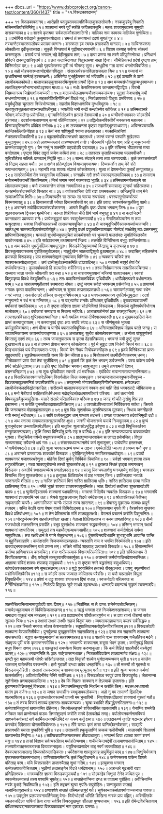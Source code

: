 +++
dbcs_url = "https://www.dsbcproject.org/canon-text/content/360/1437"
title = "११.विरूढकावदानम्"

+++
११ विरूढकावदानम्।
आरोहति पदमुन्नतममलमतिर्विमलकुशलसोपानैः। 
नरककुहरेषु निपतति मलिनमतिर्घोरतिमिरेषु॥ १॥
शाक्यानां नगरे पूर्वं स्फीते कपिलवास्तुनि। 
महतः शाक्यमुख्यस्य सुमुखी दासकन्याका॥ २॥
शास्त्रे कृतश्रमा सर्वकलाकौशलशालिनी। 
मालिका नाम कामस्य मालिकेव गुणोचिता॥ ३॥
प्रभोर्गिरा वरोद्याने कुसुमावचयोद्यता। 
भ्रमन्तं तं समायान्तं ददर्श सुगतं पुरः॥ ४॥
तस्यान्तेऽस्यास्तमालोक्य प्रसन्नमभवन्मनः। 
शरत्काल इव स्वच्छः प्रसादयति मानसम्॥ ५॥
साचिन्तयत्तदा लोकप्रीत्या दृढीकृतास्पदा। 
सुकृतैः पिण्डपातं मे गृह्णीयाद्भगवानपि॥ ६॥
विज्ञाय तस्याह् सर्वग़्यः संकल्पं करुणाकुलः। 
प्रसार्य पात्रं भगवान् भद्रे देहीत्युवाच ताम्॥ ७॥
दत्वा प्रणम्य सा तस्मै परिपूर्णमनोरथा। 
प्रणिधानं प्रविदधे दास्यदुःखनिवृत्तये॥ ८॥
ततः कदाचिदायातः पितुस्तस्याः सखा द्विजः। 
नौमित्तिकस्तं प्रदेशं दृष्ट्वा ताम् विस्मितोऽव दत्॥ ९॥
अहो गृहपतेस्तस्य पुत्री त्वं श्रीमतह् सुता। 
बन्धुहीना गता दास्यं धनभोगविवर्जिता॥ १०॥
अहो मोहघनारम्भक्षणोद्द्योतनविद्युतः। 
संसारसर्परसनाविलासचपलाः श्रियः॥ ११॥
गम्यानां मा कृथाश्चिन्तां जानेऽहं हस्तलक्षणैः। 
अचिरेणैव भूभर्तुर्वल्लभा त्वं भविष्यसि॥ १२॥
इदं पश्यामि ते पाणौ लक्ष्मीकमलकोमले।
मालाचक्राङ्कुशाकारमित्युक्त्वा प्रययौ द्विजः॥ १३॥
अथ मन्मथसंभोगसुहृन्मधुपबान्धवः। 
लतालिङ्गनसौभाग्यभव्योऽदृश्यत माधवः॥ १४॥
मधोः केसरिणस्तस्य कान्तामानद्विपद्विषः। 
विबभौ जिह्ममानस्य जिह्वेवाशोकमञ्जरी॥ १५॥
बालाकपोललावण्यचौरश्चम्पकसंचयः। 
सुदृशां केशपाशेषु ययौ बन्धनयोग्यताम्॥ १६॥
सहकारैर्विरहिणीनिधनं विदधे मधु। 
निरपेक्षापरवधे विधुराः प्रभविष्णवः॥ १७॥
ययुर्मधुलिहां चूतलता निर्भरभोग्यताम्। 
सहसौव विद्गधानामिव मुग्धविभूतयः॥ १८॥
रूतायुधश्चूतलताचापन्यस्तशिलीमुखः। 
जयतीति जगौ बन्दी कन्दर्पस्येव कोकिलः॥ १९॥
अस्मिन्नवसरे श्रीमान् कोसलेन्द्रः प्रसेनजित्। 
मृगयानिर्गतोऽश्वेन हृतस्तं देशमाययौ॥ २०॥
धन्वीमनोभवाकारः सोऽवतीर्य तुरंगमात्। 
ददर्शानन्यलावण्याम् कन्यां रतिमिवापराम्॥ २१॥
तद्विलोकनविस्तीर्णं मनस्तस्य महात्मनः। 
विस्मयाद्दृष्टिमार्गेण प्रविवेश मनोभवः॥ २२॥
तां लज्जावनतां दृष्ट्वा सहसोद्भूतसाध्वसाम्। 
अचिन्तयन्नरपतिः कान्तिकल्लिलिनीहृतः॥ २३॥
केयं नवा शशिमुखी श्यामा तरलतारका। 
यत्कान्तिरनिशं नेत्रशतपत्रविकाशिनी॥ २४॥
बकुलामोदविभ्रान्तभ्रमरे पाटलाधरे। 
कान्तं वसन्तं पश्यामि मुखेऽस्याः कुमुदायुधम्॥ २५॥
अहो लावण्यमम्लानं तारुण्याभरणं तनोः। 
धीरस्यापि धृतियेन शण्
अहि नु मधुमञ्जर्याः प्रारम्भेऽप्यद्भुतो गुणः। 
येन गन्तुं न शक्नोति षट्पदोऽपि पदात्पदम्॥ २७॥
इति संचिन्त्य भीपालस्तां मत्वा वनदेवताम्। 
पृष्ट्वा विवेद तद्वृत्तं क्रमेण कथितं तया॥ २८॥
ततस्तत्र कृतातिथ्यस्तया पल्लववीजनैः। 
शुचिशीतैश्च सलिलैः प्राप्तवान् निर्वृतिं नृपः॥ २९॥
श्रान्तः संवाहने तस्य तया चरणपद्मयोः। 
कृते कराप्तसंस्पर्शे स निद्राम् सहसा ययौ॥ ३०॥
क्षणेन प्रतिब्य्द्धोऽथ विश्रान्तमृगयाश्रमः। 
दिव्यस्पर्शेन ताम् मेने रतिं रूपान्तरागताम्॥ ३१॥
महानपि ततः शाक्यः संप्राप्तं कोसलेश्वरम्। 
श्रुत्वा तं देशमभ्येत्य पूजार्हं तमपूजयत्॥ ३२॥
सादरेणार्थितां तेन स्वसुतामिव मालिकाम्। 
रत्नार्हाय ददौ तस्मै स्मरमङ्गलमालिकाम्॥ ३३॥
तामादाय मनोजन्मवैजयन्तीं सितस्मिताम्। 
निजं जगाम नगरं गजमारुह्य भूपतिः॥ ३४॥
तस्मिन्नागनगोत्सङ्गे सा लोलालकषट्पदा। 
बभौ राजवसन्तेन संगता नवमालिका॥ ३५॥
राजधानीं समासाद्य सुन्दर्या सहितस्तया। 
रत्नहर्म्यकरोदारमन्दिरे विजहार सः॥ ३६॥
वर्षाकाराभिधा देवी राज्ञः प्रथमवल्लभा। 
अभिन्नवृत्तिं ताम् मेने राजलक्ष्मीमिव क्षितिः॥ ३७॥
दिव्यस्पर्शेन सा तस्याः  सा चास्या रूपसंपदा। 
परस्परगुणोत्कर्षात्परं विस्मयमापतुः॥ ३८॥
दिव्यरूपवती ज्येष्ठा दिव्यस्पर्शवती पर् आ। 
इति प्रवादः साश्चर्यस्तयुर्लोकेषु पप्रथे॥ ३९॥
अत्रान्तरे तयोर्दिव्यरूपसंस्पर्शकारणम्। 
आश्रमे भिक्षुभिः पृष्टः प्रोवाच भगवान् जिनः॥ ४०॥
पुरा श्रुतवराख्यस्य द्विजस्य गृहमेधिनः। 
कान्ता शिरीषिका चेति प्रिये भार्ये बभूवतुः॥ ४१॥
स कदाचिदथो कान्ताभ्राता प्रव्रज्यया शनैः। 
प्रत्येकबुद्धतां यातः स्वसुर्भवनमाययौ॥ ४२॥
त्रैमासिकोपचारेण स तया पत्युराज्ञया। 
भक्त्या निमन्त्रितस्तस्थौ तत्सप्त्न्यावपूजितः॥ ४३॥
ते चारुमृदुभिर्भोगैस्तमभ्यर्च्यान्यजन्मनि। 
जातेऽधुना चारुरूपदिव्यसंस्पर्शसंयुते॥ ४४॥
कृष्टेषु प्रथमं प्रयुक्तविनयामादाय गोसंपदं 
सत्क्षेत्रेषु तपः प्रतत्प्तनुषु प्राप्तिष्वतिस्वादुताम्। 
यत्काले शुभबीजमुप्तमुचितं सत्कर्मशक्तेः परं 
भुज्यन्ते फलसंपदः सुमतिभिस्तस्यैव पाकोज्ज्वलाः॥ ४५॥
इति सर्वज्ञवचनम् तथ्यमाकर्ण्य भिक्षवः। 
तत्तथेति विनिश्चित्य बभूवुः शान्तिसंश्रयाः॥ ४६॥
अथ कालेन भूभर्तुर्मालिकायामभूत्सुतः। 
विरूढकेतिमुख्याख्यो विद्यासु च कृतश्रमह्॥ ४७॥
प्रियस्तुल्यवयास्तस्य पुरोहितसुतोऽभवत्। 
मातुर्दुःखेन जातत्वाद्विश्रुतो दुःखमातृकः॥ ४८॥
कदाचित् सहितस्तेन हयारूढो विरूढकह्। 
प्राप शाक्यवरोद्यानं मॄगयायाम् विनिर्गतः॥ ४९॥
न्यक्कारं चक्रिरे तत्र शाक्यास्तस्योद्यतायुधाः। 
अयं दासीसुतोऽस्माकमिति दर्पप्रवादिनह्॥ ५०॥
गत्वासौ स्वपुरं तेषां वैरं दर्प्यमचिन्तयत्। 
कुलदर्पापवादो हि शल्यतोदः शरीरिणाम्॥ ५१॥
तस्य निर्दह्यमानस्य तत्प्रतीकारचिन्तया। 
राज्याय जाता जनके जीवत्यपि परा स्ऱ्हा॥ ५२॥
स चारायणमुख्यानां मन्त्रिणां शतपञ्चकम्। 
स्ववशं पितुराकृष्य विदधे भेदयुक्तिभिः॥ ५३॥
ततः कदाचित्संजातविवेकः पृथिवीपतिः। 
धर्मोपदेशश्रवणे वर्धमानादरः परम्॥ ५४॥
चारात्यणगृहीताश्वं रथमारुह्य संयतः। 
द्रष्टुं जगाम सर्वज्ञं भगवन्तम् प्रसेनजित्॥ ५५॥
प्रायाश्रमं भगवतः कृत्वा पादाभिवन्दनम्। 
धर्मान्वयम् स शुश्राव तत्प्रसादप्रसन्नधीः॥ ५६॥
चारायणोऽप्याशु गत्वा रथेन नगरं जवात्। 
अकरोदन्तरे तस्मिन् राजपुत्राभिषेचनम्॥ ५७॥
भगवन्तमथामन्त्र्य नृपतिर्गन्तुमुद्यतः। 
ददर्श नानुगानग्रे न रथं न च मन्त्रिणम्॥ ५८॥
स पद्भ्यामेव शनकैः प्रस्थिताम् पृथिवीपतिः।
दूरादपश्यदायान्तीं वर्षाकारां समालिकाम्॥ ५९॥
ते पृष्ट्वा तद्गिरा ज्ञात्वा सोऽभिषिक्तं विरूढकम्। 
विससर्ज सुतैश्वर्यपरिभोगाय मालोकाम्॥ ६०॥
वर्षाकारां समादाय स मित्रस्य महीपतेः। 
अजातशत्रोर्नगरं प्रात राजगृहाभिधम्॥ ६१॥
स तत्प्तश्छत्रविरहात् क्षुप्तिपासाश्रमान्वितः। 
ययौ वमन्निव श्वासं दीर्घेश्वारममारुतैः॥ ६२॥
सुखमस्खलितं केन प्राप्तं कस्यायुरायतम्। 
न कस्यानुपदं दृष्टः क्षयः सपदि संपदः॥ ६३॥
स जीर्णमूलकं भुक्त्वा कर्ममूलमिवायतम्। 
क्षणं पीत्वा च पानीयं पपाताप्तविषूचिकः॥ ६४॥
अनित्यतामविज्ञाय मोहाय पतते जनह्। 
स चापायनिकायस्य कायस्योपायतृष्णया॥ ६५॥
अजातशत्रुः श्रुत्वैव कोसलेश्वरमागतम्। 
अभ्येत्य पांशुपूर्णास्यं विगतासुं ददर्श तम्॥ ६६॥
तस्य जायानुयातस्य स कृत्वा देहसत्क्रियाम्। 
भगवन्तं ययौ द्रुष्टुं सुगतं दुःखशान्तये॥ ६७॥
स तं प्रणम्य प्रोवाच भगवन् कोसलेश्वरः। 
पुरं मे सुहॄदः प्राय निर्धनो निधनं गतः॥ ६८॥
धिङ्भामसंपदं पापं मिहादयशसः पदम्।
विभवो येन नैवायं मित्रोपकरणीकृतः॥ ६९॥
हृदये विनिवेश्याशां प्राप्तः सुहॄदमापदि। 
सुहृन्नैष्फल्यमायाति यस्य किं तेन जीवता॥ ७०॥
मित्रोपकरणं लक्ष्मीर्दीनोपकरणम् धनम्। 
भीतोपकरणं प्राणा येषां तेषां सुजीवितम्॥ ७१॥
कुकर्म किं कृतं तेन भगवन् ऊर्वजन्मनि। 
यस्य पाकेन पर्यन्ते प्रपेदे सोऽतिदुर्दशाम्॥ ७२॥
इति पृष्टः क्षितीशेन भगवान् साश्रुचक्षुषा। 
तमूचे तापशमनीं दिशन् दशनचन्द्रिकाम्॥ ७३॥
मा शुचः पृथिवीपाल स्वभावे।यं भवस्थितः। 
एवंविधैव भावानामसत्यानामनित्यता॥ ७४॥
विसारिसंसारवनान्तरेऽस्मिन् 
निसर्गलोलः किल कामभृङ्गः। 
स्वच्छन्दजातजनपुष्करजीवपुञ्ज - 
किञ्जल्कपुञ्जमनिशं कवलीकरोति॥ ७५॥
तरङ्गन्तो भोगाश्चकितहरिणीलोचनचलाः 
क्षणेऽलक्ष्या लक्ष्मीर्जनजलदविद्योतनतडित्। 
शरीराब्जे बालातपचपलरागं नववयः 
क्षयं याति क्षिप्रं भवमरूतटे जीवितकणः॥ ७६॥
मनो मैत्रीपात्रं परहितरतिर्धर्मधनता 
मदोद्भेदच्छेदक्षमशमविचारे परिचयः। 
अयं तत्वान्वेषो विषयसुखवैमुख्यसुखिना- 
मसारे संसारे परिहृतविकारः परिभवः॥ ७७॥
जनह् शोचति दुःखेषु क्षिप्रं हत इवाश्मना। 
न करोति पुनस्तीव्रतदापातप्रतिक्रियाम्॥ ७८॥
पश्यतोऽपिभवायासं निर्विवेकस्य सर्वथा। 
क्रियते किं जनस्यास्य मोहादकुशलस्पृशः॥ ७९॥
पुरा विप्रः सुशर्माख्यः कुतश्चित्प्राप्य मूलकम्। 
निधाय जननीहस्ते ययौ स्नातुं नदीतटम्॥ ८०॥
सापि प्रत्येकबुद्धाय ताम् पाप्ताय तदन्तरे। 
प्रणता पात्रहस्ताय तदेवाभिमूखी ददौ॥ ८१॥
अथ स्नात्वा समायातस्तत्सुतस्त्वरितं क्षुधा। 
जननीं भोजनारम्भे ययाचे निजमूलकम्॥ ८२॥
पुण्यं पुत्रानुमोदस्व तन्मयातिथयेऽर्पितम्। 
इति मातुर्वचः श्रुत्वासोऽभूद्विद्ध इवेषुणा॥ ८३॥
सद्यो विषूचिकार्तस्य मन्मूलकमनल्पकम्। 
कुक्षिं भित्त्वा विनिर्यातु प्राणैः सह त वातिथेः॥ ८४॥
इति तस्याप्तपापस्य वाक्यारुष्येण भूयसा। 
विसूचिकैव पर्यन्ते बभूवपरजन्मनि॥ ८५॥
प्राख़्पुण्यान्तरपाकेन स एवाद्य प्रसेनजित्। 
विपुलं राज्यमासाद्य तयैवान्ते क्षयं गतः॥ ८६॥
संसारपथपान्थानामेवं कर्म शुभाशुभम्। 
पाथेयमिव हस्तस्थम् भोगायैवोपपद्यते॥ ८७॥
इति श्रुत्वा भगवतस्तथ्यं पथ्यं च तद्वचः। 
एवमेतदिति ध्यात्वा तं प्रणम्य ययौ नृपः॥ ८८॥
अत्रान्तरे प्राप्तराज्यः शाक्यवैरं विरूढकः। 
पुरोहितसुतेनैत्य स्मारितस्तत्क्षयोद्यतः॥ ८९॥
प्रययौ शाक्यनगरं गजाश्वरथरेणुना। 
मोहेनेव दिशां कुर्वन् निर्विवेकं धियामिव॥ ९०॥
सर्वज्ञो भगवान् ज्ञात्वा तस्य तद्दुष्टचेष्टितम्। 
गत्वा शाक्यपुरोपान्ते तस्थौ शुष्कतरोरधह्॥ ९१॥
दूरात्तत्र स्थितं दृष्ट्वा तमागच्छन् विरूढकः। 
अवतीर्य रथादग्रमभ्येत्य प्रणतोऽवदत्॥ ९२॥
सत्सु स्निग्धपलाशेषु घनच्छायेषु शाखिषु। 
भगवन्नत्र विश्रान्तिः किमु शुष्कतरोरधः॥ ९३॥
इत्युक्तः क्षितिपालेन तं प्राह भगवान् जिनः। 
ज्ञातिच्छाया नरपतेः चन्दनादपि  शीतला॥ ९४॥
नास्ति ज्ञातिसमं वित्तं नास्ति ज्ञातिसमा धृतिः। 
नास्ति ज्ञातिसमा छाया नास्ति ज्ञातिसमह् प्रियः॥ ९५॥
ममैते भूपते शाक्या ज्ञातयस्यत्पुरान्तिके। 
जातः प्रियोऽयं तत्प्रीत्या शुष्कशाखोऽपि पादपः॥ ९६॥
श्रुत्वैतद्विरतामर्षः शाक्यानां पक्षपातिनम्। 
भगवन्तं विदित्वैव न्यवर्ततः विरूढकः॥ ९७॥
भगवानपि शाक्यानां ज्ञात्वागामि भयं ततः। 
श्रेयसे शुद्धसत्त्वानाम् विदधे धर्मदेशनाम्॥ ९८॥
श्रोतापत्तिफलं कैश्चित् सकृदागामि चापरैः। 
अनागामिफलं चान्यैः संप्राप्तं तस्य शासनात्॥ ९९॥
शेषास्तु मूढमतयः शाक्याः प्रापुर्न तत्पदम्। 
सन्ति केऽपि खगा येषाम् वासरे तिमिरोऽद्भवः॥ १००॥
निवृत्तस्याथ नृपतेः पि। 
वैरसर्पस्य सुप्तस्य विदधे प्रतिबोधनम्॥ १०१॥
स तेन प्रेरितश्चक्रे मतिं शाक्यकुलक्षये। 
वैरानलं प्रचलनं  करोति पिशुनानिलः॥ १०२॥
घोरदुर्जनमन्त्रेण सहसोत्थापिताः खलाः। 
वेताला क्षितिपालाश्च न कस्य प्राणहारिणह्॥ १०३॥
सैन्ये गजरथोदग्रे ततस्तस्मिन् प्रसर्पति। 
बभूव पुरसंक्षोभः शाक्यानां रूद्धवर्त्मनाम्॥ १०४॥
तस्मिन् भगवान् रक्षार्थं शाक्यानां पक्षपातिनम्। 
समुद्यतं तत्र महामौद्गल्यायनमब्रवीत्॥ १०५॥
शाक्यानां कर्मदोषोऽयं सर्वथा समुपस्थितः। 
तत्र रक्षविधानं ते गगने सेतुबन्धनम्॥ १०६॥
पुंसमविन्त्यविभवानि शुभाशुभानि 
आयान्ति यान्ति च मुहुर्निरवग्रहाणि। 
कर्माक्षराणि निजजन्मपदस्वहस्त- 
न्यस्तानि नाम न भवन्ति निरर्थकानि॥ १०७॥
इति वाक्याद्भगवतस्तस्मिन् याते प्रणम्य तम्। 
चक्रिरे संविदं शाख़्याह् प्रत्यासन्ने विरूढके॥ १०८॥
हिंसास्माभिर्न कर्तव्या प्राणिमात्रस्य कस्यचित्। 
शराः शरीरमस्माकं विशन्त्वरिसमीरिताः॥ १०९॥
इति संविदमाधाय ते वियष्टिकपाणयः।
धीर्ः परोद्यमे तस्थुरवारयितकार्मुकाः॥ ११०॥
अत्रान्तरे कर्मयोगान्निजदेशानवस्थितः। 
अज्ञात्वा संविदं शाक्यः शंपाकह् समुपाययौ॥ १११॥
स दृष्ट्वा नगरे बद्धसंनाहं वसुधाधिपम्। 
कोपादेकश्चकारास्य रणे सुभटसंक्षयम्॥११२॥
युद्धे पुरुषसिंहेन हतास्ते वीरकुञ्जराः। 
प्रययुः स्पृहणीयत्वं यशोभिर्मक्तिकैरिव॥११३॥
स कोऽपि तस्य जज्वाल कोपितस्य परैरसिः। 
स ययौ यत्प्रतापेन विपुलां रिपुवाहिनीम्॥ ११४॥
प्रवेशं न ददुः शाक्याः शंपाकस्य द्विषां वधात्। 
स्वजनोऽपि परित्यक्तः स तैर्निस्त्रिंशकर्मणा॥ ११५॥
निजेऽपि विमुखाः क्रूरे साधवे दह्रम्बन्धवः। 
धानादपि वदान्यत्वं सुकृतं स्वजनादपि॥ ११६॥
*                 *                                 *
शतमौचित्यनित्यानामायुषोऽपि यशः प्रियम्॥ ११७॥
निर्वासितः स तैः प्राप्तः शनैर्भगवतोऽन्तिकम्। 
ययाचेऽभ्युदयायाव तं किंचिन्निजलाञ्छनम्॥ ११८॥
ऋद्धं भगवता दत्तं निजकेशनखांशकम्। 
स जगाम समादाय वाकुडं नाम मण्डलम्॥ ११९॥
तत्र प्रज्ञाप्रभावेण शौर्योत्साहगुणेन च। 
स प्राप राज्यं धीराणां सर्वत्र सुलभाः श्रियः॥ १२०॥
दक्षाणां लक्षणं लक्ष्मीः सहजं विदुषां यशः। 
व्यवसायसहायानाम् कलत्रं सर्वसिद्धयः॥ १२१॥
तत्र स्थितो भगवतः सोऽथ केशनखांशके। 
स्तूपप्रतिष्ठामकरोद्वर्रत्नविराजिताम्॥१२२॥
विरूढकोऽपि शाक्यानां वैरपारतितीर्षया। 
पुनर्युक्त्या पुरद्व्हारभेदेन सहसाविशत्॥ १२३॥
हत्वा तत्र सहस्राणि शाक्यानां सप्तसप्तति। 
बद्ध्वा कन्याकुमाराणां स सहस्रमथाहरत्॥ १२४॥
शतानि पञ्च शाक्यानाम् गजैर्लोहैश्च मर्दनैः।
संप्रमृज्य पुरीं चक्रे कृतान्तनगरीमिव॥ १२५॥
भगवानपि शाक्यानाम् शत्रूणा भेदनं कृतम्।
कर्मानुबद्धं विज्ञायं बभूव विमनाः क्षणम्॥१२६॥
पप्रच्छुस्तं समभ्येत्य भिक्षवः करुणाकुलाः। 
किं कर्म विहितं शाख़्यैर्घोरं यस्येदृशं फलम्॥ १२७॥
भगवाननिति तैः पृष्टः सर्वग़्यस्तानभाषत। 
निजकर्मविपाकेन शाक्यानामेष संक्षयः॥ १२८॥
कृष्टौ पुरा महामत्स्यौ धीवरैः सरितोऽन्तरात्। 
तदा निकृत्तौ शल्येन भूयोऽप्यव्यथयन् धृतौ॥ १२९॥
कालेन चारुताम् यातैस्तैरेव परजन्मनि। 
हतौ गॄहपती दग्ध्वा तावेव धनहारिभिः॥ १३०॥
तौ मत्स्यौ तौ गृहस्थौ च विरूढकपुरोहितौ। 
दासानां तस्कराणाम् च शाक्यानाम् मृत्युताम् गतौ॥ १३१॥
इति श्रुत्वा भगवतः कर्मणां फलसंततिम्। 
अविसंवादिनीमेव मेनिरे सर्वभिक्षवः॥ १३२॥
विरूढकोऽथ स्वपुरं प्राप्य विजयदुर्मदः। 
जेतानाम्ना सुतेनोक्तः प्रणयाद्बाललीलया॥ १३३॥
देव किं निहताः शाक्यान् न तेऽस्माकं कृतागसः। 
इति ब्रुवाणमवधीन्निजसूनुं विरूढकः॥ १३४॥
निपातमतिम्ऱ्इद्गति निहत्नि न करोति किम्।
मदलब्धनधायासो मातंग इव दर्जनः॥ १३५॥
स जगाद सभासीनः स्वभूजाववलोकयन्। 
अहो नु मम तापाग्नौ द्विसद्भिः शलभायितम्॥ १३६॥
कृतान्ततोरणस्तम्भौ प्राज्यौ मम भुजाविमौ। 
निष्ःशेषवधदीक्षायां शाक्यानां गुरुतां गतौ॥१३७॥
तं तस्य विक्रमं श्लाघ्यं हृतास्ताः शाक्यकन्यकाः। 
श्रुत्वा बभाषिरे तीव्रमुद्वेगनमिताननाः॥ १३८॥
कर्मपाशनिबद्धानां खगानामिव देहिनाम्। 
निधनोल्लङ्घने शक्तिर्नास्ति पक्षवतामपि॥ १३९॥
येनाग्निः शममेति तत्किल जलं प्राप्नोत्यलं वाडवः 
तिग्मांशुग्रहणं करोति समये हेलावलेह्यं तमह्। 
पर्यालोचनवर्त्मनामविषयं साश्चर्यचर्यास्पदं 
सर्वं कार्मिकतन्त्रयन्तिमिदं कः कस्य कर्तुं क्षमः॥ १४०॥
एतदाकर्ण्य नृपतिः पदान्तर इवेरगः। 
करच्छेदं दिदेशासां घोरामर्षविषोत्कटः॥ १४१॥
तीरे यस्याः कृतं तासां पाणिच्छेदनवैशसम्। 
साद्यापि हस्तगभति ख्याता पुष्करिणी भुवि॥ १४२॥
लतास्वपि ह्कुकूलाग्निं क्रकचं नलीनीष्वपि।
मालास्वपि शिलावर्षं पातयन्त्येव निर्घृणाः॥ १४३॥
ताश्छिन्नपाणिकमलास्तत्र तीव्रव्यथातुराः। 
भगवन्तं धिया ध्यात्वा शरणं शरणं ययुः॥ १४४॥
तासां विज्ञाय सर्वग़्यस्तीव्राम् मर्माहतिव्यथाम्। 
शचीमचिन्तयद्देवीं तत्समाश्वासनोचिताम्॥ १४५॥
तत्स्पर्शजातहस्ताब्जास्ता दिव्यवसनावृताः। 
ययुश्चित्तप्रसादेन ताह् स्वर्गं त्यक्तविग्रहा॥ १४६॥
देवकल्पास्तमासाद्य दिव्यपद्मोत्पलाङ्किताः। 
धर्मदेशनया शास्तुस्ताह् प्रापुर्विपुलं पदम्॥ १४७॥
भिक्षुभिर्भगवान् पृष्टस्तत्कर्मफलमभ्यधात्। 
पाणिचापल्यमेताभिः कृतं भिक्षुविडम्बने॥ १४८॥
कर्मणस्तस्य पाकेन विशसे पतिताह् परम्। 
मयि चित्तप्रसादेन प्राप्ताश्चैताह् शुभां गतिम्॥ १४९॥
इत्युक्त्वा भगवान् कर्मफलपाकविचित्रताम्। 
भुक्षीणां तत्प्रसङ्गेन विदधे धर्मदेशनाम्॥ १५०॥
अत्रान्तरे गूढचारी राज्ञा प्रणिहितश्चरः। 
भगवच्चरितं ज्ञात्वा विरूढकमुपाययौ॥ १५१॥
सोऽवदद्देव भिक्षूणां तेनेदं कथितं पुरः। 
स्वकर्मफलमासन्नं तस्य पश्यामि भूपतेह्॥ १५२॥
सप्ताहेनाग्निना दग्धः स पापात्मा पुरोहितः। 
अवीचिनाम्नि नरके दुःसहे निपतिष्यति॥ १५३॥
इति तद्वचनं श्रुत्वा नृपतिः सपुरोहितः। 
यत्नादुवास सप्ताहं जलान्वितगृहान्तरे॥ १५४॥
क्षणावशेषे सप्ताहे तस्मिन्नन्तःपुरं गते। 
सूर्यकान्तार्कसंतापयोगाज्जज्वाल पावकः॥ १५५॥
उद्भूतेन प्रलयसवनावर्तिनेवाशु वेगा- 
न्निर्दग्धोऽसौ धगिति शिखिना नारकं प्राप वह्निम्। 
अस्मिंल्लिके ज्वलनजटिलाः पापिनां प्रेत्य रागाः 
सर्वत्रैव स्थिरसुखभुवः शीतलाः पुण्यभाजाम्॥ १५६॥
इति क्षेमेन्द्रविरचितायाम् बोधिसत्त्वावदानकल्पलतायां 
विरूढकावदानं नाम एकादशः पल्लवः॥
